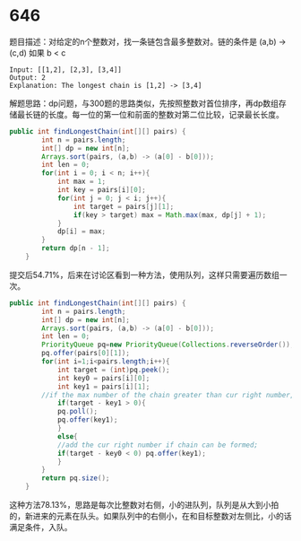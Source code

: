 # 646
题目描述：对给定的n个整数对，找一条链包含最多整数对。链的条件是 (a,b) -> (c,d) 如果 b < c

```
Input: [[1,2], [2,3], [3,4]]
Output: 2
Explanation: The longest chain is [1,2] -> [3,4]
```

解题思路：dp问题，与300题的思路类似，先按照整数对首位排序，再dp数组存储最长链的长度。每一位的第一位和前面的整数对第二位比较，记录最长长度。

```java
public int findLongestChain(int[][] pairs) {
        int n = pairs.length;
        int[] dp = new int[n];
        Arrays.sort(pairs, (a,b) -> (a[0] - b[0]));
        int len = 0;
        for(int i = 0; i < n; i++){
            int max = 1;
            int key = pairs[i][0];
            for(int j = 0; j < i; j++){
                int target = pairs[j][1];
                if(key > target) max = Math.max(max, dp[j] + 1);
            }
            dp[i] = max;
        }
        return dp[n - 1];
    }
```

提交后54.71%，后来在讨论区看到一种方法，使用队列，这样只需要遍历数组一次。

```java
public int findLongestChain(int[][] pairs) {
        int n = pairs.length;
        int[] dp = new int[n];
        Arrays.sort(pairs, (a,b) -> (a[0] - b[0]));
        int len = 0;
        PriorityQueue pq=new PriorityQueue(Collections.reverseOrder());
        pq.offer(pairs[0][1]);
        for(int i=1;i<pairs.length;i++){
            int target = (int)pq.peek();
            int key0 = pairs[i][0];
            int key1 = pairs[i][1];
        //if the max number of the chain greater than cur right number, replace the max with the smaller one
            if(target - key1 > 0){
            pq.poll();
            pq.offer(key1);
            }
            else{
            //add the cur right number if chain can be formed;
            if(target - key0 < 0) pq.offer(key1);
            }
        }
        return pq.size();
    }

```

这种方法78.13%，思路是每次比整数对右侧，小的进队列，队列是从大到小拍的，新进来的元素在队头。如果队列中的右侧小，在和目标整数对左侧比，小的话满足条件，入队。